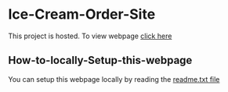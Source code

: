 # Ice-Cream-Order-Site
This project is hosted. To view webpage [click here](https://amulorder-project.infinityfreeapp.com/)

## How-to-locally-Setup-this-webpage
You can setup this webpage locally by reading the [readme.txt file](Amul/readme.txt)
